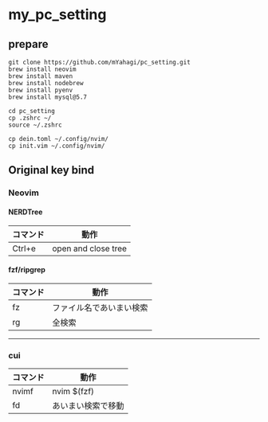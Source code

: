 # my_pc_setting

## prepare
```shell
git clone https://github.com/mYahagi/pc_setting.git
brew install neovim
brew install maven
brew install nodebrew
brew install pyenv
brew install mysql@5.7

cd pc_setting
cp .zshrc ~/
source ~/.zshrc

cp dein.toml ~/.config/nvim/
cp init.vim ~/.config/nvim/
```

## Original key bind
### Neovim
#### NERDTree
|  コマンド  |  動作  |
| ---- | ---- |
|  Ctrl+e  |  open and close tree  |

#### fzf/ripgrep
|  コマンド  |  動作  |
| ---- | ---- |
|  fz  |  ファイル名であいまい検索  |
|  rg  |  全検索  |

---

### cui
|  コマンド  |  動作  |
| ---- | ---- |
|  nvimf  |  nvim $(fzf)  |
|  fd  |  あいまい検索で移動  |

